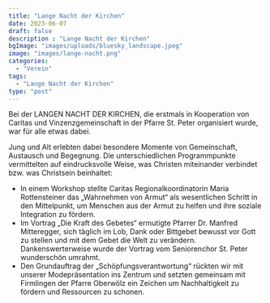 ```yaml
---
title: "Lange Nacht der Kirchen"
date: 2023-06-07
draft: false
description : "Lange Nacht der Kirchen"
bgImage: "images/uploads/bluesky_landscape.jpeg"
image: "images/lange-nacht.png"
categories: 
  - "Verein"
tags:
  - "Lange Nacht der Kirchen"
type: "post"
---
```

Bei der LANGEN NACHT DER KIRCHEN, die erstmals in Kooperation von Caritas und Vinzenzgemeinschaft in der Pfarre St. Peter organisiert wurde, war für alle etwas dabei. 
 <!--more-->

Jung und Alt erlebten dabei besondere Momente von Gemeinschaft, Austausch und Begegnung. Die unterschiedlichen Programmpunkte vermittelten auf eindrucksvolle Weise, was Christen miteinander verbindet bzw. was Christsein beinhaltet:
- In einem Workshop stellte Caritas Regionalkoordinatorin Maria Rottensteiner das „Wahrnehmen von Armut“ als wesentlichen Schritt in den Mittelpunkt, um Menschen aus der Armut zu helfen und ihre soziale Integration zu fördern.
- Im Vortrag „Die Kraft des Gebetes“ ermutigte Pfarrer Dr. Manfred Mitteregger, sich täglich im Lob, Dank oder Bittgebet bewusst vor Gott zu stellen und mit dem Gebet die Welt zu verändern. Dankenswerterweise wurde der Vortrag vom Seniorenchor St. Peter wunderschön umrahmt.
- Den Grundauftrag der „Schöpfungsverantwortung“ rückten wir mit unserer Modepräsentation ins Zentrum und setzten gemeinsam mit Firmlingen der Pfarre Oberwölz ein Zeichen um Nachhaltigkeit zu fördern und Ressourcen zu schonen.